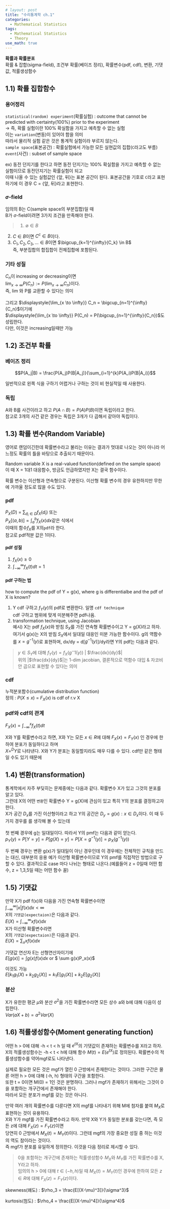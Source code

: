```yaml
---
# layout: post
title: "수리통계학 ch.1"
categories: 
  - Mathematical Statistics
tags:
  - Mathematical Statistics
  - Theory
use_math: true
---
```

**확률과 확률분포**<br>
확률 & 잡합(sigma-field), 조건부 확률(베이즈 정리), 확률변수(pdf, cdf), 변환, 기댓값, 적률생성함수

## 1.1) 확률 집합함수

### 용어정리

`statistical(random) experiment`(확률실험) : outcome that cannot be predicted with certainty(100%) prior to the experiment<br>
-> 즉, 확률 실험이란 100% 확실함을 가지고 예측할 수 없는 실험<br>
이는 `variation`(변동)이 있어야 함을 의미<br>
따라서 물리적 실험 같은 것은 통계적 실험이라 부르지 않는다.<br>
`sample space`(표본공간) : 확률실험에서 가능한 모든 실현값의 집합(`C`라고도 부름)<br>
`event`(사건) : subset of sample space

ex) 동전 던지기를 한다고 하면 동전 던지기는 100% 확실함을 가지고 예측할 수 없는 실험이므로 동전던지기는 확률실험이 되고<br>
이때 나올 수 있는 실험값인 {앞, 뒤}는 표본 공간이 된다.
표본공간을 기호로 `C`라고 표현 하기에 이 경우 C = {앞, 뒤}라고 표현한다.

### $\sigma$-field

임의의 B는 C(sample space의 부분집합)일 때<br>
B가 $\sigma$-field이려면 3가지 조건을 만족해야 한다.<br>
> 1) $\emptyset \in B$<br>
2) $C \in B$이면 $C^{c} \in B$이다.<br>
3) $C_{1}, C_{2}, C_{3}, ... \in B$이면  $\bigcup_{k=1}^{\infty}{C_k} \in B$<br>
즉, 부분집합의 합집합이 전체집합에 포함된다.


### 기타 성질

${C_n}$이 increasing or decreasing이면<br>
$\displaystyle{\lim_{x \to \infty}} P(C_n) := P(\displaystyle{\lim_{x \to \infty}} C_n)$이다.<br>
즉, lim 와 P를 교환할 수 있다는 의미<br>
<br>
그리고 $\displaystyle{\lim_{x \to \infty}} C_n = \bigcup_{n=1}^{\infty}{C_n}$이기에<br>
$\displaystyle{\lim_{x \to \infty}} P(C_n) = P(\bigcup_{n=1}^{\infty}{C_n})$도 성립한다.<br>
다만, 이것은 increasing일때만 가능

## 1.2) 조건부 확률

### 베이즈 정리

$$P(A_j|B) = \frac{P(A_j)P(B|A_j)}{\sum_{i=1}^{k}P(A_i)P(B|A_i)}$$

일반적으로 왼쪽 식을 구하기 어렵거나 구하는 것이 비 현실적일 때 사용한다.

### 독립

A와 B를 사건이라고 하고 $P(A \cap B) = P(A)P(B)$이면 독립이라고 한다.<br>
참고로 3개의 사건 같은 경우는 독립은 3개가 다 곱해서 같아야 독립이다.

## 1.3) 확률 변수(Random Variable)

영어로 랜덤이긴한데 확률변수라고 불리는 이유는 결과가 멋대로 나오는 것이 아니라 어느정도 확률의 틀을 바탕으로 추출되기 때문이다.

Random variable X is a real-valued function(defined on the sample space)<br>
이 때 X = 1대1 대응함수, 방금도 언급하였지만 X는 결국 함수이다.

확률 변수는 이산형과 연속형으로 구분된다. 이산형 확률 변수의 경우 유한하지만 무한에 가까울 정도로 많을 수도 있다.

### pdf

$P_{X}(D)$ = $\sum_{d_{i}\in D}f_{X}(d_i)$ 또는<br>
$P_{X}[(a,b)] =  \int_{a}^{b}f_X(x)dx$같은 식에서<br>
이때의 함수$f_{X}$를 X의`pdf`라 한다.<br>
참고로 pdf적분 값은 1이다.

#### pdf 성질
1) $f_X(x) \ge 0$<br>
2) $\int_{-\infty}^{\infty}f_X(t)dt = 1$

#### pdf 구하는 법

how to compute the pdf of Y = g(x), where g is differentialbe and the pdf of X is known?<br>
1) Y cdf 구하고 $f_Y(y)$의 pdf로 변환한다. 일명 `cdf technique`<br>
cdf 구하고 범위에 맞게 미분해주면 pdf나옴.<br>
2) transformation technique, using Jacobian<br>
예시) X는 pdf $f_X(x)$와 받침 $S_X$를 가진 연속형 확률변수이고 Y = g(X)라고 하자. 여기서 g(x)는 X의 받침 $S_X$에서 일대일 대응인 미분 가능한 함수이다. g의 역함수를 $x = g^{-1}(y)$로 표현하며, dx/dy = d[$g^{-1}(y)$]/dy라면 Y의 pdf는 다음과 같다.<br>
> $y \in S_Y$에 대해 $f_Y(y) = f_X(g^-1(y))$ | $\frac{dx}{dy}$|<br>
 위의 |$\frac{dx}{dy}$|는 1-dim jacobian, 결론적으로 역함수 대입 & 자코비안 곱으로 표현할 수 있다는 의미

### cdf

누적분포함수(cumulative distribution function)<br>
정의 : $P(X \le x)$  = $F_X(x)$ is cdf of r.v X

### pdf와 cdf의 관계

$F_X(x) = \int_{-\infty}^{x} f_X(t)dt$

X와 Y를 확률변수라고 하면, X와 Y는 모든 $x \in R$에 대해 $F_X(x) = F_Y(x)$ 인 경우에 한하여 분포가 동일하다고 하며<br>
$\displaystyle{X =^D Y}$로 나타낸다. X와 Y가 분포는 동일할지라도 매우 다를 수 있다. cdf만 같은 형태일 수도 있기 때문에

## 1.4) 변환(transformation)

통계학에서 자주 부딪히는 문제중에는 다음과 같다. 확률변수 X가 있고 그것의 분포를 알고 있다.<br>
그런데 X의 어떤 `변환`인 확률변수 Y = g(X)에 관심이 있고 특히 Y의 분포를 결정하고자 한다.<br>
X가 공간 $D_x$를 가진 이산형이라고 하고 Y의 공간은 $D_y = {g(x) : x \in D_x}$이다. 이 때 두 가지 경우를 를 생각해 볼 수 있는데<br><br>
첫 번째 경우에 g는 일대일이다. 따라서 Y의 pmf는 다음과 같이 얻는다.<br>
$p_Y(y) = P[Y = y] = P[g(X) = y] = P[X = g^{-1}(y)] = p_X(g^{-1}(y))$

두 번째 경우는 변환 g(x)가 일대일이 아닌 경우인데 
이 경우에는 전체적인 규칙을 만드는 대신, 대부분의 응용 예가 이산형 확률변수이므로 Y의 pmf를 직접적인 방법으로 구할 수 있다.
결과적으로 case 마다 나뉘는 형태로 나온다.(예를들어 z = 0일때 어떤 함수, z = 1,3,5일 때는 어떤 함수 꼴)

## 1.5) 기댓값

만약 X가 pdf f(x)와 다음을 가진 연속형 확률변수이면<br>
$\int_{-\infty}^{\infty}|x|f(x)dx < \infty$<br>
X의 `기댓값(expectaion)`은 다음과 같다.<br>
$E(X) = \int_{-\infty}^{\infty}xf(x)dx$<br>
X가 이산형 확률변수라면<br>
X의 `기댓값(expectaion)`은 다음과 같다.<br>
$E(X) = \displaystyle{\sum_{x}xf(x)dx}$

기댓값 연산자 E는 선형연산자이기에<br>  $E[g(x)] = \int g(x)f(x) dx$ or $ \sum g(x)P_x(x)$

이것도 가능<br>$E[k_1g_1(X) + k_2g_2(X)] = k_1E[g_1(X)] + k_2E[g_2(X)]$

### 분산

X가 유한한 평균 $\mu$와 분산 $\sigma^2$을 가진 확률변수라면 모든 상수 a와 b에 대해 다음이 성립한다.<br>
$Var(aX + b) = a^2 Var(X)$

## 1.6) 적률생성함수(Moment generating function)

어떤 h > 0에 대해 -h < t < h 일 때 $e^{tX}$의 기댓값이 존재하는 확률변수를 X라고 하자.<br>X의 적률생성함수는 -h < t < h에 대해 
함수 $M(t) = E(e^{tX})$로 정의된다. 확률변수의 적률생성함수를 약어mgf로도 나타낸다.

실제로 필요한 모든 것은 mgf가 열린 0 근방에서 존재한다는 것이다. 그러한 구간은 물론 어떤 h > 0에 대해 (-h, h) 형태의 구간을 포함한다.<br>
또한 t = 0이면 M(0) = 1인 것은 분명하다. 그러나 mgf가 존재하기 위해서는 그것이 0을 포함하는 개구간에서 존재해야 한다.<br>
따라서 모든 분포가 mgf를 갖는 것은 아니다.

만약 여러 개의 확률변수를 다룬다면 X의 mgf를 나타내기 위해 M에 첨자를 붙여 $M_X$로 표현하는 것이 유용하다.<br>
X와 Y가 mgf를 가진 확률변수라고 하자. 만약 X와 Y가 동일한 분포를 갖는다면, 즉 모든 z에 대해 $F_X(z) = F_Y(z)$이면 <br>
당연히 0 근방에서 $M_X(t) = M_Y(t)$이다. 그런데 mgf의 가장 중요한 성질 중 하는 이것의 역도 참이라는 것이다.<br>
즉 mgf가 분포를 유일하게 정의한다.
이것을 다음 정리로 제시할 수 있다.<br>
> 0을 포함하는 개구간에 존재하는 적률생성함수 $M_X$와 $M_Y$를 가진 확률변수를 X, Y라고 하자.<br>
임의의 h > 0에 대해 $t \in (-h, h)$일 때 $M_X(t) = M_Y(t)$인 경우에 한하여 모든 $z \in R$에 대해 $F_X(z) = F_Y(z)$이다.

skewness(왜도) : $\rho_3 = \frac{E[(X-\mu)^3]}{\sigma^3}$

kurtosis(첨도) : $\rho_4 = \frac{E[(X-\mu)^4]}{\sigma^4}$

